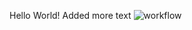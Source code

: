 Hello World!
Added more text
![workflow](https://github.com/<RafCas88>/<sem>/actions/workflows/main.yml/badge.svg)

